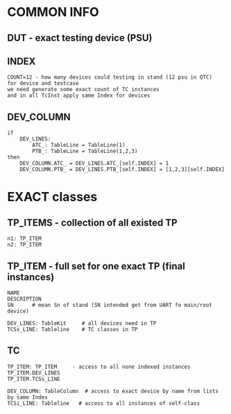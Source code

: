 COMMON INFO
===========

DUT - exact testing device (PSU)
---

INDEX
-----
    COUNT=12 - how many devices could testing in stand (12 psu in QTC)
    for device and testcase
    we need generate some exact count of TC instances
    and in all TcInst apply same Index for devices

DEV_COLUMN
----------
    if
        DEV_LINES:
            ATC_: TableLine = TableLine(1)
            PTB_: TableLine = TableLine(1,2,3)
    then
        DEV_COLUMN.ATC_ = DEV_LINES.ATC_[self.INDEX] = 1
        DEV_COLUMN.PTB_ = DEV_LINES.PTB_[self.INDEX] = [1,2,3][self.INDEX]


EXACT classes
=============

TP_ITEMS - collection of all existed TP
--------
	n1: TP_ITEM
	n2: TP_ITEM


TP_ITEM - full set for one exact TP (final instances)
-------
	NAME
	DESCRIPTION
	SN      # mean Sn of stand (SN intended get from UART fo main/root device)

	DEV_LINES: TableKit     # all devices need in TP
	TCSs_LINE: Tableline    # TC classes in TP


TC
--
	TP_ITEM: TP_ITEM     - access to all none indexed instances
	TP_ITEM.DEV_LINES
	TP_ITEM.TCSs_LINE

	DEV_COLUMN: TableColumn  # access to exact device by name from lists by same Index
	TCSi_LINE: Tableline   # access to all instances of self-class
